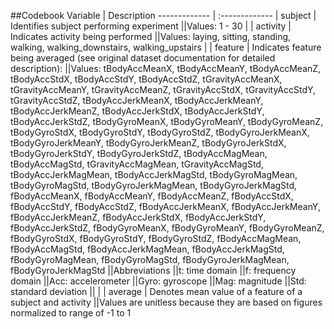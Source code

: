 ##Codebook
Variable  | Description
------------- | :-------------
| subject  | Identifies subject performing experiment
||Values: 1 - 30
|
| activity  | Indicates activity being performed
||Values: laying, sitting, standing, walking, walking_downstairs, walking_upstairs
|
| feature | Indicates feature being averaged (see original dataset documentation for detailed description):
||Values: tBodyAccMeanX, tBodyAccMeanY, tBodyAccMeanZ, tBodyAccStdX, tBodyAccStdY, tBodyAccStdZ, tGravityAccMeanX, tGravityAccMeanY, tGravityAccMeanZ, tGravityAccStdX, tGravityAccStdY, tGravityAccStdZ, tBodyAccJerkMeanX, tBodyAccJerkMeanY, tBodyAccJerkMeanZ, tBodyAccJerkStdX, tBodyAccJerkStdY, tBodyAccJerkStdZ, tBodyGyroMeanX, tBodyGyroMeanY, tBodyGyroMeanZ, tBodyGyroStdX, tBodyGyroStdY, tBodyGyroStdZ, tBodyGyroJerkMeanX, tBodyGyroJerkMeanY, tBodyGyroJerkMeanZ, tBodyGyroJerkStdX, tBodyGyroJerkStdY, tBodyGyroJerkStdZ, tBodyAccMagMean, tBodyAccMagStd, tGravityAccMagMean, tGravityAccMagStd, tBodyAccJerkMagMean, tBodyAccJerkMagStd, tBodyGyroMagMean, tBodyGyroMagStd, tBodyGyroJerkMagMean, tBodyGyroJerkMagStd, fBodyAccMeanX, fBodyAccMeanY, fBodyAccMeanZ, fBodyAccStdX, fBodyAccStdY, fBodyAccStdZ, fBodyAccJerkMeanX, fBodyAccJerkMeanY, fBodyAccJerkMeanZ, fBodyAccJerkStdX, fBodyAccJerkStdY, fBodyAccJerkStdZ, fBodyGyroMeanX, fBodyGyroMeanY, fBodyGyroMeanZ, fBodyGyroStdX, fBodyGyroStdY, fBodyGyroStdZ, fBodyAccMagMean, fBodyAccMagStd, fBodyAccJerkMagMean, fBodyAccJerkMagStd, fBodyGyroMagMean, fBodyGyroMagStd, fBodyGyroJerkMagMean, fBodyGyroJerkMagStd
||Abbreviations
||t: time domain
||f: frequency domain
||Acc: accelerometer
||Gyro: gyroscope
||Mag: magnitude
||Std: standard deviation
||
|
| average | Denotes mean value of a feature of a subject and activity
||Values are unitless because they are based on figures normalized to range of -1 to 1
